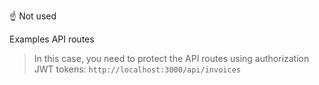 ☝️ Not used

Examples API routes
> In this case, you need to protect the API routes using authorization JWT tokens:
`http://localhost:3000/api/invoices`
